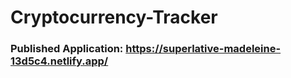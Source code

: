 # Cryptocurrency-Tracker

### Published Application: https://superlative-madeleine-13d5c4.netlify.app/
